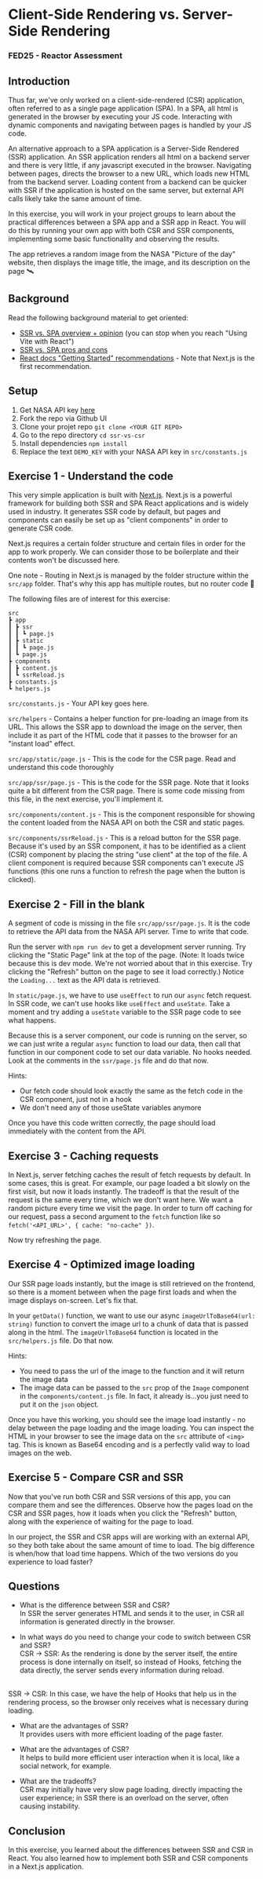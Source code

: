 # Client-Side Rendering vs. Server-Side Rendering

### FED25 - Reactor Assessment

## Introduction

Thus far, we've only worked on a client-side-rendered (CSR) application, often referred to as a single page application (SPA). In a SPA, all html is generated in the browser by executing your JS code. Interacting with dynamic components and navigating between pages is handled by your JS code.

An alternative approach to a SPA application is a Server-Side Rendered (SSR) application. An SSR application renders all html on a backend server and there is very little, if any javascript executed in the browser. Navigating between pages, directs the browser to a new URL, which loads new HTML from the backend server. Loading content from a backend can be quicker with SSR if the application is hosted on the same server, but external API calls likely take the same amount of time.

In this exercise, you will work in your project groups to learn about the practical differences between a SPA app and a SSR app in React. You will do this by running your own app with both CSR and SSR components, implementing some basic functionality and observing the results.

The app retrieves a random image from the NASA "Picture of the day" website, then displays the image title, the image, and its description on the page 🛰️

## Background

Read the following background material to get oriented:

- [SSR vs. SPA overview + opinion](https://thenewstack.io/spas-and-react-you-dont-always-need-server-side-rendering/) (you can stop when you reach "Using Vite with React")
- [SSR vs. SPA pros and cons](https://www.linkedin.com/pulse/main-key-difference-between-spa-single-page-ssr-server-sachin-yadav-zcncf/)
- [React docs "Getting Started" recommendations](https://react.dev/learn/start-a-new-react-project#production-grade-react-frameworks) - Note that Next.js is the first recommendation.

## Setup

1. Get NASA API key [here](https://api.nasa.gov/)
2. Fork the repo via Github UI
3. Clone your projet repo `git clone <YOUR GIT REPO>`
4. Go to the repo directory `cd ssr-vs-csr`
5. Install dependencies `npm install`
6. Replace the text `DEMO_KEY` with your NASA API key in `src/constants.js`

## Exercise 1 - Understand the code

This very simple application is built with [Next.js](https://nextjs.org/). Next.js is a powerful framework for building both SSR and SPA React applications and is widely used in industry. It generates SSR code by default, but pages and components can easily be set up as "client components" in order to generate CSR code.

Next.js requires a certain folder structure and certain files in order for the app to work properly. We can consider those to be boilerplate and their contents won't be discussed here.

One note - Routing in Next.js is managed by the folder structure within the `src/app` folder. That's why this app has multiple routes, but no router code 🤯

The following files are of interest for this exercise:

```
src
┣ app
┃ ┣ ssr
┃ ┃ ┗ page.js
┃ ┣ static
┃ ┃ ┗ page.js
┃ ┗ page.js
┣ components
┃ ┣ content.js
┃ ┗ ssrReload.js
┣ constants.js
┗ helpers.js
```

`src/constants.js` - Your API key goes here.

`src/helpers` - Contains a helper function for pre-loading an image from its URL. This allows the SSR app to download the image on the server, then include it as part of the HTML code that it passes to the browser for an "instant load" effect.

`src/app/static/page.js` - This is the code for the CSR page. Read and understand this code thoroughly

`src/app/ssr/page.js` - This is the code for the SSR page. Note that it looks quite a bit different from the CSR page. There is some code missing from this file, in the next exercise, you'll implement it.

`src/components/content.js` - This is the component responsible for showing the content loaded from the NASA API on both the CSR and static pages.

`src/components/ssrReload.js` - This is a reload button for the SSR page. Because it's used by an SSR component, it has to be identified as a client (CSR) component by placing the string "use client" at the top of the file. A client component is required because SSR components can't execute JS functions (this one runs a function to refresh the page when the button is clicked).

## Exercise 2 - Fill in the blank

A segment of code is missing in the file `src/app/ssr/page.js`. It is the code to retrieve the API data from the NASA API server. Time to write that code.

Run the server with `npm run dev` to get a development server running. Try clicking the "Static Page" link at the top of the page. (Note: It loads twice because this is dev mode. We're not worried about that in this exercise. Try clicking the "Refresh" button on the page to see it load correctly.) Notice the `Loading...` text as the API data is retrieved.

In `static/page.js`, we have to use `useEffect` to run our `async` fetch request. In SSR code, we can't use hooks like `useEffect` and `useState`. Take a moment and try adding a `useState` variable to the SSR page code to see what happens.

Because this is a server component, our code is running on the server, so we can just write a regular `async` function to load our data, then call that function in our component code to set our data variable. No hooks needed. Look at the comments in the `ssr/page.js` file and do that now.

Hints:

- Our fetch code should look exactly the same as the fetch code in the CSR component, just not in a hook
- We don't need any of those useState variables anymore

Once you have this code written correctly, the page should load immediately with the content from the API.

## Exercise 3 - Caching requests

In Next.js, server fetching caches the result of fetch requests by default. In some cases, this is great. For example, our page loaded a bit slowly on the first visit, but now it loads instantly. The tradeoff is that the result of the request is the same every time, which we don't want here. We want a random picture every time we visit the page. In order to turn off caching for our request, pass a second argument to the `fetch` function like so `fetch('<API_URL>', { cache: "no-cache" })`.

Now try refreshing the page.

## Exercise 4 - Optimized image loading

Our SSR page loads instantly, but the image is still retrieved on the frontend, so there is a moment between when the page first loads and when the image displays on-screen. Let's fix that.

In your `getData()` function, we want to use our async `imageUrlToBase64(url: string)` function to convert the image url to a chunk of data that is passed along in the html. The `imageUrlToBase64` function is located in the `src/helpers.js` file. Do that now.

Hints:

- You need to pass the url of the image to the function and it will return the image data
- The image data can be passed to the `src` prop of the `Image` component in the `components/content.js` file. In fact, it already is...you just need to put it on the `json` object.

Once you have this working, you should see the image load instantly - no delay between the page loading and the image loading. You can inspect the HTML in your browser to see the image data on the `src` attribute of `<img>` tag. This is known as Base64 encoding and is a perfectly valid way to load images on the web.

## Exercise 5 - Compare CSR and SSR

Now that you've run both CSR and SSR versions of this app, you can compare them and see the differences. Observe how the pages load on the CSR and SSR pages, how it loads when you click the "Refresh" button, along with the experience of waiting for the page to load.

In our project, the SSR and CSR apps will are working with an external API, so they both take about the same amount of time to load. The big difference is when/how that load time happens. Which of the two versions do you experience to load faster?

## Questions

- What is the difference between SSR and CSR?<br/>
In SSR the server generates HTML and sends it to the user, in CSR all information is generated directly in the browser.

- In what ways do you need to change your code to switch between CSR and SSR?<br/>
CSR -> SSR: As the rendering is done by the server itself, the entire process is done internally on itself, so instead of Hooks, fetching the data directly, the server sends every information during reload.
<br/>
SSR -> CSR: In this case, we have the help of Hooks that help us in the rendering process, so the browser only receives what is necessary during loading.

- What are the advantages of SSR?<br/>
It provides users with more efficient loading of the page faster. 

- What are the advantages of CSR?<br/>
It helps to build more efficient user interaction when it is local, like a social network, for example.

- What are the tradeoffs?<br/>
CSR may initially have very slow page loading, directly impacting the user experience; in SSR there is an overload on the server, often causing instability.

## Conclusion

In this exercise, you learned about the differences between SSR and CSR in React. You also learned how to implement both SSR and CSR components in a Next.js application.
